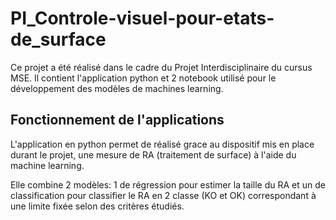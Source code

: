 # PI_Controle-visuel-pour-etats-de_surface

Ce projet a été réalisé dans le cadre du Projet Interdisciplinaire du cursus MSE. Il contient l'application python et 2 notebook utilisé pour le développement des modèles de machines learning.

## Fonctionnement de l'applications

L'application en python permet de réalisé grace au dispositif mis en place durant le projet, une mesure de RA (traitement de surface) à l'aide du machine learning.

Elle combine 2 modèles: 1 de régression pour estimer la taille du RA et un de classification pour classifier le RA en 2 classe (KO et OK) correspondant à une limite fixée selon des critères étudiés.
